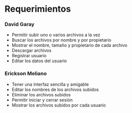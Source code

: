 # Requerimientos
### David Garay
- Permitir subir uno o varios archivos a la vez
- Buscar los archivos por nombre y por propietario
- Mostrar el nombre, tamaño y propietario de cada archivo
- Descargar archivos
- Registrar usuario
- Editar los datos del usuario
### Erickson Meliano
- Tener una Interfaz sencilla y amigable 
- Editar los nombres de los archivos subidos
- Eliminar los archivos subidos
- Permitir iniciar y cerrar sesión
- Mostrar los archivos subidos por cada usuario
